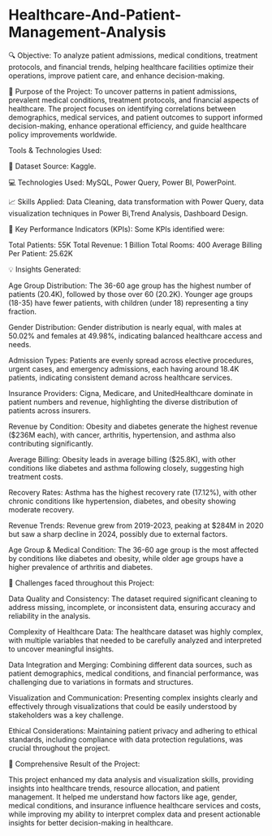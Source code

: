 # Healthcare-And-Patient-Management-Analysis
🔍 Objective: To analyze patient admissions, medical conditions, treatment protocols, and financial trends, helping healthcare facilities optimize their operations, improve patient care, and enhance decision-making.


🎯 Purpose of the Project: To uncover patterns in patient admissions, prevalent medical conditions, treatment protocols, and financial aspects of healthcare. The project focuses on identifying correlations between demographics, medical services, and patient outcomes to support informed decision-making, enhance operational efficiency, and guide healthcare policy improvements worldwide.


Tools & Technologies Used:

📂 Dataset Source: Kaggle.

💻 Technologies Used: MySQL, Power Query, Power BI, PowerPoint.

📈 Skills Applied: Data Cleaning, data transformation with Power Query, data visualization techniques in Power Bi,Trend Analysis, Dashboard Design.

🔑 Key Performance Indicators (KPIs):
Some KPIs identified were:

Total Patients: 55K
Total Revenue: 1 Billion
Total Rooms: 400
Average Billing Per Patient: 25.62K

💡 Insights Generated:

Age Group Distribution: The 36-60 age group has the highest number of patients (20.4K), followed by those over 60 (20.2K). Younger age groups (18-35) have fewer patients, with children (under 18) representing a tiny fraction.

Gender Distribution: Gender distribution is nearly equal, with males at 50.02% and females at 49.98%, indicating balanced healthcare access and needs.

Admission Types: Patients are evenly spread across elective procedures, urgent cases, and emergency admissions, each having around 18.4K patients, indicating consistent demand across healthcare services.

Insurance Providers: Cigna, Medicare, and UnitedHealthcare dominate in patient numbers and revenue, highlighting the diverse distribution of patients across insurers.

Revenue by Condition: Obesity and diabetes generate the highest revenue ($236M each), with cancer, arthritis, hypertension, and asthma also contributing significantly.

Average Billing: Obesity leads in average billing ($25.8K), with other conditions like diabetes and asthma following closely, suggesting high treatment costs.

Recovery Rates: Asthma has the highest recovery rate (17.12%), with other chronic conditions like hypertension, diabetes, and obesity showing moderate recovery.

Revenue Trends: Revenue grew from 2019-2023, peaking at $284M in 2020 but saw a sharp decline in 2024, possibly due to external factors.

Age Group & Medical Condition: The 36-60 age group is the most affected by conditions like diabetes and obesity, while older age groups have a higher prevalence of arthritis and diabetes.

📝 Challenges faced throughout this Project:

Data Quality and Consistency: The dataset required significant cleaning to address missing, incomplete, or inconsistent data, ensuring accuracy and reliability in the analysis.

Complexity of Healthcare Data: The healthcare dataset was highly complex, with multiple variables that needed to be carefully analyzed and interpreted to uncover meaningful insights.

Data Integration and Merging: Combining different data sources, such as patient demographics, medical conditions, and financial performance, was challenging due to variations in formats and structures.

Visualization and Communication: Presenting complex insights clearly and effectively through visualizations that could be easily understood by stakeholders was a key challenge.

Ethical Considerations: Maintaining patient privacy and adhering to ethical standards, including compliance with data protection regulations, was crucial throughout the project.

🌟 Comprehensive Result of the Project:

This project enhanced my data analysis and visualization skills, providing insights into healthcare trends, resource allocation, and patient management. It helped me understand how factors like age, gender, medical conditions, and insurance influence healthcare services and costs, while improving my ability to interpret complex data and present actionable insights for better decision-making in healthcare.
